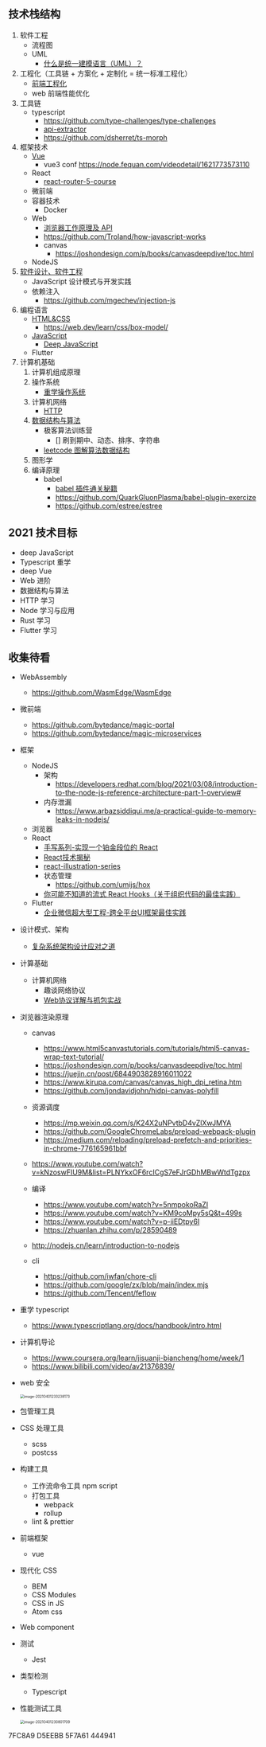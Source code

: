 ## 技术栈结构

1. 软件工程
   - 流程图
   - UML
     - [什么是统一建模语言（UML）？](https://www.visual-paradigm.com/cn/guide/uml-unified-modeling-language/what-is-uml/)
2. 工程化（工具链 + 方案化 + 定制化 = 统一标准工程化）
   - [前端工程化](./前端工程化/README.md)
   - web 前端性能优化
3. 工具链
   - typescript
     - https://github.com/type-challenges/type-challenges
     - [api-extractor](https://api-extractor.com/)
     - https://github.com/dsherret/ts-morph
4. 框架技术
   - [Vue](./Vue/README.md)
     - vue3 conf https://node.fequan.com/videodetail/1621773573110
   - React
     - [react-router-5-course](https://github.com/ReactTraining/react-router-5-course)
   - 微前端
   - 容器技术
     - Docker
   - Web
     - [浏览器工作原理及 API](./浏览器原理及API/README.md)
     - https://github.com/Troland/how-javascript-works
     - canvas
       - https://joshondesign.com/p/books/canvasdeepdive/toc.html
   - NodeJS
5. [软件设计、软件工程](./编程语言/软件设计与工程.md)
   - JavaScript 设计模式与开发实践
   - 依赖注入
     - https://github.com/mgechev/injection-js
6. 编程语言
   - [HTML&CSS](./HTML&CSS/README.md)
     - https://web.dev/learn/css/box-model/
   - [JavaScript](./JavaScript/README.md)
     - [Deep JavaScript](https://exploringjs.com/deep-js/toc.html)
   - Flutter
7. 计算机基础
   1. 计算机组成原理
   2. 操作系统
      - [重学操作系统](https://kaiwu.lagou.com/course/courseInfo.htm?courseId=478#/content)
   3. 计算机网络
      - [HTTP](./HTTP/README.md)
   4. [数据结构与算法](./数据结构与算法/README.md)
      - 极客算法训练营
        - [] 刷到期中、动态、排序、字符串
      - [leetcode 图解算法数据结构](https://leetcode-cn.com/leetbook/detail/illustration-of-algorithm/)
   5. 图形学
   6. 编译原理
      - babel
        - [ babel 插件通关秘籍](https://juejin.cn/book/6946117847848321055/section)
        - https://github.com/QuarkGluonPlasma/babel-plugin-exercize
        - https://github.com/estree/estree
## 2021 技术目标

- deep JavaScript
- Typescript 重学
- deep Vue
- Web 进阶
- 数据结构与算法
- HTTP 学习
- Node 学习与应用
- Rust 学习
- Flutter 学习
  
## 收集待看

- WebAssembly
  - https://github.com/WasmEdge/WasmEdge
- 微前端
  - https://github.com/bytedance/magic-portal
  - https://github.com/bytedance/magic-microservices
- 框架
  - NodeJS
    - 架构
      - https://developers.redhat.com/blog/2021/03/08/introduction-to-the-node-js-reference-architecture-part-1-overview#
    - 内存泄漏
      - https://www.arbazsiddiqui.me/a-practical-guide-to-memory-leaks-in-nodejs/
  - 浏览器
  - React
    - [手写系列-实现一个铂金段位的 React](https://mp.weixin.qq.com/s/C4pjEzYPZocRnJOaF1q0Jg)
    - [React技术揭秘](https://react.iamkasong.com)
    - [react-illustration-series](https://github.com/7kms/react-illustration-series)
    - 状态管理
      - https://github.com/umijs/hox
    - [你可能不知道的流式 React Hooks（关于组织代码的最佳实践）](https://zhuanlan.zhihu.com/p/413141904)
  - Flutter
    - [企业微信超大型工程-跨全平台UI框架最佳实践](https://mp.weixin.qq.com/s/JdQmgQ57nWQM99JW_ueFVg)
- 设计模式、架构
  - [复杂系统架构设计应对之道](https://mp.weixin.qq.com/s/u5hW529GczJNZU0RdVPgeg)
- 计算基础
  - 计算机网络
    - 趣谈网络协议
    - [Web协议详解与抓包实战](https://www.youtube.com/playlist?list=PLoZQ0sz6CBHGLlYNKB-yzDRasrAYytelS)


- 浏览器渲染原理
  - canvas
    - https://www.html5canvastutorials.com/tutorials/html5-canvas-wrap-text-tutorial/
    - https://joshondesign.com/p/books/canvasdeepdive/toc.html
    - https://juejin.cn/post/6844903828916011022
    - https://www.kirupa.com/canvas/canvas_high_dpi_retina.htm
    - https://github.com/jondavidjohn/hidpi-canvas-polyfill
  - 资源调度
    - https://mp.weixin.qq.com/s/K24X2uNPvtbD4vZlXwJMYA
    - https://github.com/GoogleChromeLabs/preload-webpack-plugin
    - https://medium.com/reloading/preload-prefetch-and-priorities-in-chrome-776165961bbf
  - https://www.youtube.com/watch?v=kNzoswFIU9M&list=PLNYkxOF6rcICgS7eFJrGDhMBwWtdTgzpx
  - 编译
    - https://www.youtube.com/watch?v=5nmpokoRaZI
    - https://www.youtube.com/watch?v=KM9coMpy5sQ&t=499s
    - https://www.youtube.com/watch?v=p-iiEDtpy6I
    - https://zhuanlan.zhihu.com/p/28590489


  - http://nodejs.cn/learn/introduction-to-nodejs
  - cli
    - https://github.com/iwfan/chore-cli
    - https://github.com/google/zx/blob/main/index.mjs
    - https://github.com/Tencent/feflow


- 重学 typescript
  - https://www.typescriptlang.org/docs/handbook/intro.html

- 计算机导论
  - https://www.coursera.org/learn/jisuanji-biancheng/home/week/1
  - https://www.bilibili.com/video/av21376839/


- web 安全

  <img src="./images/image-20210401233238173.png" alt="image-20210401233238173" style="zoom:50%;" />

- 包管理工具

- CSS 处理工具

  - scss
  - postcss

- 构建工具

  - 工作流命令工具 npm script
  - 打包工具
    - webpack
    - rollup
  - lint & prettier

- 前端框架

  - vue

- 现代化 CSS

  - BEM
  - CSS Modules
  - CSS in JS
  - Atom css

- Web component

- 测试

  - Jest

- 类型检测

  - Typescript

- 性能测试工具

  <img src="./images/image-20210401230801709.png" alt="image-20210401230801709" style="zoom:50%;" />

7FC8A9
D5EEBB
5F7A61
444941